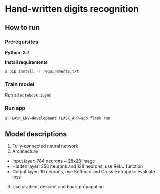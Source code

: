 # Hand-written digits recognition

## How to run

### Prerequisites

**Python: 3.7**

**Install requirements**

```bash
$ pip install -r requirements.txt
```

### Train model

Run all `notebook.ipynb`

### Run app

```bash
$ FLASK_ENV=development FLASK_APP=app flask run
```

## Model descriptions

1. Fully-connected neural network
2. Architecture

- Input layer: 784 neurons ~ 28x28 image
- Hidden layer: 256 neurons and 128 neurons, use ReLU function
- Output layer: 10 neurons, use Softmax and Cross-Entropy to evaluate loss

3. Use gradient descent and back-propagation
